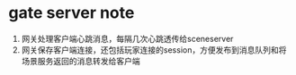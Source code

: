 # gate server note

1. 网关处理客户端心跳消息，每隔几次心跳透传给sceneserver
2. 网关保存客户端连接，还包括玩家连接的session，方便发布到消息队列和将场景服务返回的消息转发给客户端